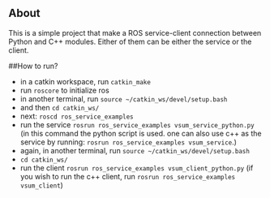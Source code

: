 ## About
This is a simple project that make a ROS service-client connection between Python and C++ modules. Either of them can be either the service or the client.


##How to run?
- in a catkin workspace, run `catkin_make`
- run `roscore` to initialize ros
- in another terminal, run `source ~/catkin_ws/devel/setup.bash`
- and then `cd catkin_ws/`
- next: `roscd ros_service_examples`
- run the service `rosrun ros_service_examples vsum_service_python.py` (in this command the python script is used. one can also use c++ as the service by running: `rosrun ros_service_examples vsum_service`.)
- again, in another terminal, run `source ~/catkin_ws/devel/setup.bash`
- `cd catkin_ws/`
- run the client `rosrun ros_service_examples vsum_client_python.py` (if you wish to run the c++ client, run `rosrun ros_service_examples vsum_client`)
